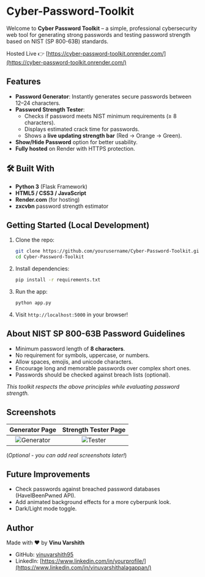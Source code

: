 # Cyber-Password-Toolkit


Welcome to **Cyber Password Toolkit** – a simple, professional cybersecurity web tool for generating strong passwords and testing password strength based on NIST (SP 800-63B) standards.

Hosted Live 👉 [https://cyber-password-toolkit.onrender.com/](https://cyber-password-toolkit.onrender.com/)


##  Features

-  **Password Generator**: Instantly generates secure passwords between 12–24 characters.
-  **Password Strength Tester**:
    - Checks if password meets NIST minimum requirements (≥ 8 characters).
    - Displays estimated crack time for passwords.
    - Shows a **live updating strength bar** (Red → Orange → Green).
-  **Show/Hide Password** option for better usability.
-  **Fully hosted** on Render with HTTPS protection.


## 🛠 Built With

- **Python 3** (Flask Framework)
- **HTML5 / CSS3 / JavaScript**
- **Render.com** (for hosting)
- **zxcvbn** password strength estimator



##  Getting Started (Local Development)

1. Clone the repo:
    ```bash
    git clone https://github.com/yourusername/Cyber-Password-Toolkit.git
    cd Cyber-Password-Toolkit
    ```

2. Install dependencies:
    ```bash
    pip install -r requirements.txt
    ```

3. Run the app:
    ```bash
    python app.py
    ```

4. Visit `http://localhost:5000` in your browser!



##  About NIST SP 800-63B Password Guidelines

- Minimum password length of **8 characters**.
- No requirement for symbols, uppercase, or numbers.
- Allow spaces, emojis, and unicode characters.
- Encourage long and memorable passwords over complex short ones.
- Passwords should be checked against breach lists (optional).

*This toolkit respects the above principles while evaluating password strength.*



##  Screenshots

| Generator Page | Strength Tester Page |
|:--------------:|:--------------------:|
| ![Generator](static/screenshots/generator.png) | ![Tester](static/screenshots/tester.png) |

(*Optional - you can add real screenshots later!*)



##  Future Improvements

- Check passwords against breached password databases (HaveIBeenPwned API).
- Add animated background effects for a more cyberpunk look.
- Dark/Light mode toggle.



##  Author

Made with ❤️ by **Vinu Varshith**

- GitHub: [vinuvarshith95](https://github.com/vinuvarshith95)
- LinkedIn: [https://www.linkedin.com/in/yourprofile/](https://www.linkedin.com/in/vinuvarshithalagappan/)



